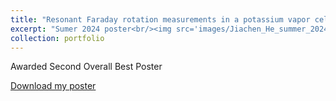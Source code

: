 ```yaml
---
title: "Resonant Faraday rotation measurements in a potassium vapor cell"
excerpt: "Sumer 2024 poster<br/><img src='images/Jiachen_He_summer_2024_poster.png'>"
collection: portfolio
---
```


Awarded Second Overall Best Poster
<p><a href="{{ base_path }}/Jiachen_He_summer_2024_poster.pdf" target="_blank">Download my poster</a></p>
